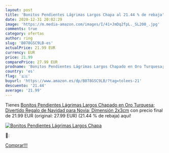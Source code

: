 ```yaml
---
layout: post
title: 'Bonitos Pendientes Lágrimas Largos Chapa al 21.44 % de rebaja'
date: 2020-12-31 20:02:29
image: 'https://m.media-amazon.com/images/I/41+JmDq2fpL._SL200_.jpg'
comments: true
category: ofertas
author: ring
slug: 'B078GSC9LB-es'
actualPrice: 21.99 EUR
currency: EUR
price: 21.99
comparePrice: 27.99 EUR
prodname: 'Bonitos Pendientes Lágrimas Largos Chapado en Oro Turquesa; Divertido Regalo de Navidad para Novia; Dimensión 2x3cm'
country: 'es'
flag: '🇪🇸'
buyurl: 'https://www.amazon.es/dp/B078GSC9LB/?tag=tolees-21'
descuento: '21.44'
average: '21.99'
---
```


Tienes [Bonitos Pendientes Lágrimas Largos Chapado en Oro Turquesa; Divertido Regalo de Navidad para Novia; Dimensión 2x3cm](https://www.amazon.es/dp/B078GSC9LB/?tag=tolees-21) con precio final de  21.99 EUR (original: 27.99 EUR) (21.44 %  de rebaja) aqui!

[![Bonitos Pendientes Lágrimas Largos Chapa](https://m.media-amazon.com/images/I/41+JmDq2fpL._SL200_.jpg)](https://www.amazon.es/dp/B078GSC9LB/?tag=tolees-21)

🔎:


[Comprar!!!](https://www.amazon.es/dp/B078GSC9LB/?tag=tolees-21)
